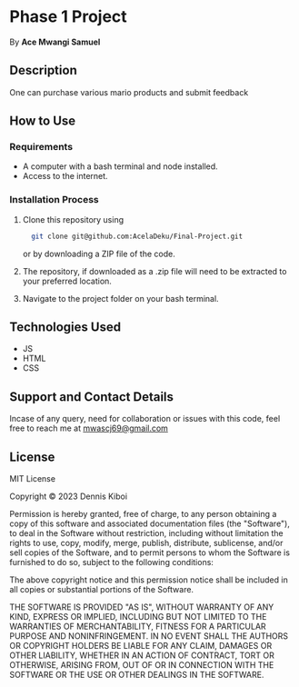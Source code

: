 # Phase 1 Project

By **Ace Mwangi Samuel**

## Description

One can purchase various mario products and submit feedback

## How to Use

### Requirements

* A computer with a bash terminal and node installed.
* Access to the internet.

### Installation Process

1. Clone this repository using

    ```bash
      git clone git@github.com:AcelaDeku/Final-Project.git
    ```

    or by downloading a ZIP file of the code.
  
2. The repository, if downloaded as a .zip file will need to be extracted to your preferred location.

3. Navigate to the project folder on your bash terminal.

## Technologies Used

* JS
* HTML
* CSS

## Support and Contact Details

Incase of any query, need for collaboration or issues with this code, feel free to reach me at
<mwascj69@gmail.com>

## License

MIT License

Copyright &copy; 2023 Dennis Kiboi

Permission is hereby granted, free of charge, to any person obtaining a copy of this software and associated documentation files (the "Software"), to deal in the Software without restriction, including without limitation the rights to use, copy, modify, merge, publish, distribute, sublicense, and/or sell copies of the Software, and to permit persons to whom the Software is furnished to do so, subject to the following conditions:

The above copyright notice and this permission notice shall be included in all copies or substantial portions of the Software.

THE SOFTWARE IS PROVIDED "AS IS", WITHOUT WARRANTY OF ANY KIND, EXPRESS OR IMPLIED, INCLUDING BUT NOT LIMITED TO THE WARRANTIES OF MERCHANTABILITY, FITNESS FOR A PARTICULAR PURPOSE AND NONINFRINGEMENT. IN NO EVENT SHALL THE AUTHORS OR COPYRIGHT HOLDERS BE LIABLE FOR ANY CLAIM, DAMAGES OR OTHER LIABILITY, WHETHER IN AN ACTION OF CONTRACT, TORT OR OTHERWISE, ARISING FROM, OUT OF OR IN CONNECTION WITH THE SOFTWARE OR THE USE OR OTHER DEALINGS IN THE SOFTWARE.
